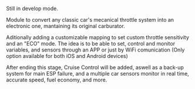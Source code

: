 Still in develop mode.

Module to convert any classic car's mecanical throttle system into an electronic one, mantaining its original carburator.

Aditionally adding a customizable mapping to set custom throttle sensitivity and an "ECO" mode.
The idea is to be able to set, control and monitor variables, and sensors through an APP or just by WiFi comunication (Only option available for both iOS and Android devices)

After ending this stage, Cruise Control will be added, aswell as a back-up system for main ESP failure, and a multiple car sensors monitor in real time, accurate speed, 
fuel economy, and more.
